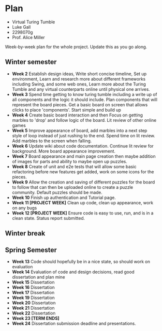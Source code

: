 # Plan

* Virtual Turing Tumble
* Luke Gall
* 2298070g
* Prof. Alice Miller

Week-by-week plan for the whole project. Update this as you go along.

## Winter semester
* **Week 2** Establish design ideas, Write short concise timeline, Set up environment, Learn and research more about different frameworks including Swing, and some web ones, Learn more about the Turing Tumble and any virtual counterparts online until physical one arrives. 
* **Week 3** Spend time getting to know turing tumble including a write up of all components and the logic it should include. Plan components that will represent the board pieces. Get a basic board on screen that allows clicks to place 'components'. Start simple and build up
* **Week 4** Create basic board interaction and then Focus on getting marbles to 'drop' and follow logic of the board. Lit review of other online games
* **Week 5** Improve appearance of board, add marbles into a next step style of loop instead of just rushing to the end. Spend time on lit review. Add marbles to the screen when falling.
* **Week 6** Update wiki about code documentation. Continue lit review for background. More board appearance improvement. 
* **Week 7** Board appearance and main page creation then maybe addition of images for parts and ability to maybe open up puzzles.
* **Week 8** Create of unit and e2e tests that will allow some basic refactoring before new features get added, work on some icons for the pieces. 
* **Week 9** Allow the creation and saving of different puzzles for the board to follow that can then be uploaded online to create a puzzle community. Default puzzles should be made. 
* **Week 10** Finish up authentication and Tutorial page. 
* **Week 11 [PROJECT WEEK]** Clean up code, clean up appearance, work on any bugs
* **Week 12 [PROJECT WEEK]** Ensure code is easy to use, run, and is in a clean state. Status report submitted.

## Winter break

## Spring Semester

* **Week 13** Code should hopefully be in a nice state, so should work on evaluation
* **Week 14** Evaluation of code and design decisions, read good dissertation and plan mine
* **Week 15** Dissertation
* **Week 16** Dissertation
* **Week 17** Dissertation
* **Week 19** Dissertation
* **Week 20** Dissertation
* **Week 21** Dissertation
* **Week 22** Dissertation
* **Week 23 [TERM ENDS]**
* **Week 24** Dissertation submission deadline and presentations.

